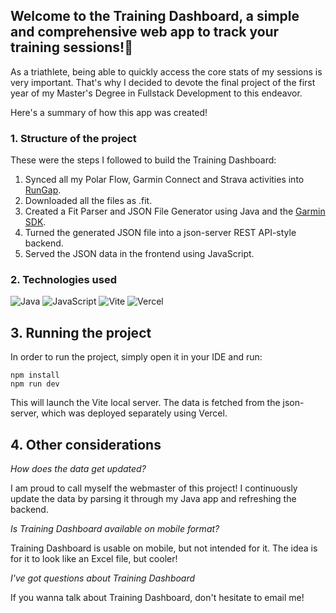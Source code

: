 ## Welcome to the Training Dashboard, a simple and comprehensive web app to track your training sessions!🚀

As a triathlete, being able to quickly access the core stats of my sessions is very important. That's why I decided to devote the final project of the first year of my Master's Degree in Fullstack Development to this endeavor.

Here's a summary of how this app was created!

### 1. Structure of the project

These were the steps I followed to build the Training Dashboard:

1. Synced all my Polar Flow, Garmin Connect and Strava activities into [RunGap](https://www.rungap.com/).
2. Downloaded all the files as .fit.
3. Created a Fit Parser and JSON File Generator using Java and the [Garmin SDK](https://developer.garmin.com/connect-iq/overview/).
4. Turned the generated JSON file into a json-server REST API-style backend.
5. Served the JSON data in the frontend using JavaScript.  

### 2. Technologies used

![Java](https://img.shields.io/badge/java-%23ED8B00.svg?style=for-the-badge&logo=openjdk&logoColor=white)
![JavaScript](https://img.shields.io/badge/javascript-%23323330.svg?style=for-the-badge&logo=javascript&logoColor=%23F7DF1E)
![Vite](https://img.shields.io/badge/vite-%23646CFF.svg?style=for-the-badge&logo=vite&logoColor=white)
![Vercel](https://img.shields.io/badge/vercel-%23000000.svg?style=for-the-badge&logo=vercel&logoColor=white)

## 3. Running the project

In order to run the project, simply open it in your IDE and run:

```
npm install
npm run dev
```

This will launch the Vite local server. The data is fetched from the json-server, which was deployed separately using Vercel.

## 4. Other considerations

_How does the data get updated?_

I am proud to call myself the webmaster of this project! I continuously update the data by parsing it through my Java app and refreshing the backend.

_Is Training Dashboard available on mobile format?_

Training Dashboard is usable on mobile, but not intended for it. The idea is for it to look like an Excel file, but cooler!

_I've got questions about Training Dashboard_

If you wanna talk about Training Dashboard, don't hesitate to email me!
